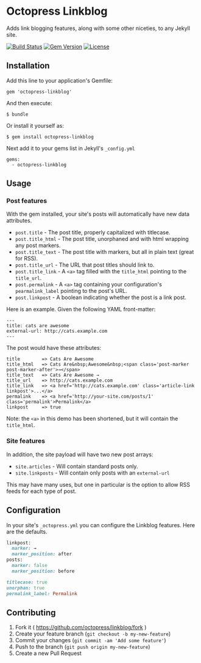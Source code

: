 # Octopress Linkblog

Adds link blogging features, along with some other niceties, to any Jekyll site.

[![Build Status](https://travis-ci.org/octopress/linkblog.svg)](https://travis-ci.org/octopress/linkblog)
[![Gem Version](http://img.shields.io/gem/v/octopress-linkblog.svg)](https://rubygems.org/gems/octopress-linkblog)
[![License](http://img.shields.io/:license-mit-blue.svg)](http://octopress.mit-license.org)

## Installation

Add this line to your application's Gemfile:

    gem 'octopress-linkblog'

And then execute:

    $ bundle

Or install it yourself as:

    $ gem install octopress-linkblog

Next add it to your gems list in Jekyll's `_config.yml`

    gems:
      - octopress-linkblog

## Usage

### Post features

With the gem installed, your site's posts will automatically have new data attributes.

- `post.title` - The post title, properly capitalized with titlecase.
- `post.title_html` - The post title, unorphaned and with html wrapping any post markers. 
- `post.title_text` - The post title with markers, but all in plain text (great for RSS).
- `post.title_url` - The URL that post titles should link to.
- `post.title_link` - A `<a>` tag filled with the `title_html` pointing to the `title_url`.
- `post.permalink` - A `<a>` tag containing your configuration's `pearmalink_label` pointing to the post's URL.
- `post.linkpost` - A boolean indicating whether the post is a link post.

Here is an example. Given the following YAML front-matter:

```
---
title: cats are awesome
external-url: http://cats.example.com
---
```

The post would have these attributes:

```
title        => Cats Are Awesome
title_html   => Cats Are&nbsp;Awesome&nbsp;<span class='post-marker post-marker-after'>→</span>
title_text   => Cats Are Awesome →
title_url    => http://cats.example.com
title_link   => <a href='http://cats.example.com' class='article-link linkpost'>...</a>
permalink    => <a href='http://your-site.com/posts/1' class='permalink'>Permalink</a>
linkpost     => true
```

Note: the `<a>` in this demo has been shortened, but it will contain the `title_html`.


### Site features

In addition, the site payload will have two new post arrays:

- `site.articles` - Will contain standard posts only.
- `site.linkposts` - Will contain only posts with an `external-url`

This may have many uses, but one in particular is the option to allow RSS feeds for each type
of post.

## Configuration

In your site's `_octopress.yml` you can configure the Linkblog features. Here are the defaults.

```ruby
linkpost:
  marker: →
  marker_position: after
posts:
  marker: false
  marker_position: before

titlecase: true
unorphan: true
permalink_label: Permalink
```

## Contributing

1. Fork it ( https://github.com/octopress/linkblog/fork )
2. Create your feature branch (`git checkout -b my-new-feature`)
3. Commit your changes (`git commit -am 'Add some feature'`)
4. Push to the branch (`git push origin my-new-feature`)
5. Create a new Pull Request

